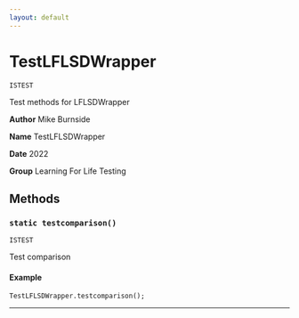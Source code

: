 ```yaml
---
layout: default
---
```


# TestLFLSDWrapper

`ISTEST`

Test methods for LFLSDWrapper

**Author** Mike Burnside

**Name** TestLFLSDWrapper

**Date** 2022

**Group** Learning For Life Testing

## Methods

### `static testcomparison()`

`ISTEST`

Test comparison

#### Example

```apex
TestLFLSDWrapper.testcomparison();
```

---
